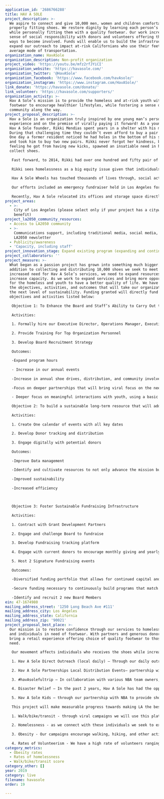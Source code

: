 ```yaml
---
application_id: '2686766288'
title: HAV A SOLE
project_description: >-
  We aspire to connect and give 10,000 men, women and children comfortable and
  properly fitting shoes. We restore dignity by learning each person’s name
  while personally fitting them with a quality footwear. Our work increases the
  sense of social responsibility with donors and volunteers offering them viral
  ways to become involved. Funds will enable us to build the infrastructure and
  expand our outreach to impact at-risk Californians who use their feet as an
  average mode of transportation.
organization_name: HavASole
organization_description: Non-profit organization
project_video: 'https://youtu.be/mfz2rfJYiCI'
organization_website: 'https://havasole.com/'
organization_twitter: '@HavASole'
organization_facebook: 'https://www.facebook.com/havAsole/'
organization_instagram: 'https://www.instagram.com/HavASole/'
link_donate: 'https://havasole.com/donate/'
link_volunteer: 'https://havasole.com/supporters/'
organization_activity: >-
  Hav A Sole’s mission is to provide the homeless and at-risk youth with quality
  footwear to encourage healthier lifestyles, while fostering a sense of
  community along the way.
project_proposal_description: >-
  Hav a Sole is an organization truly inspired by one young man’s personal
  experience and on the premise of virally paying it forward! As a young boy,
  Hav A Sole founder, Rikki Mendias spent years in a shelter with his mother.
  During that challenging time they couldn’t even afford to buy a pair of shoes.
  One day a former resident noticed he had holes in the bottom of his sneakers
  and took him to buy two new pairs. Rikki never forgot her kindness, but the
  feeling he got from having new kicks, spawned an insatiable need in him to
  collect shoes. 
   
   Fast forward, to 2014, Rikki had over one hundred and fifty pair of shoes, when he suddenly realized there were people out there who had none. That’s when he loaded the back of his car and drove the streets until he found someone who could benefit from a newer pair of shoes. With their permission, Rikki took a before and after photo and posted it on social media. Inspired, many of his followers started sending in tennis shoes from all over the country, and that’s how Hav A Sole was born.
   
   Rikki sees homelessness as a big equity issue given that individuals experiencing homelessness are some of the most marginalized and disadvantaged people in our society. Focusing resources and investments on youth and homeless communities that have been left behind will produce the greatest returns. Accordingly we have developed this program to address one of the major inequities in the communities we serve.
   
   Hav A Sole Wheels has touched thousands of lives through, social activism, volunteering and building community. In four years we've given out over 13,000 pairs of shoes in 20 cities while touching thousands of lives.
   
   Our efforts included an emergency fundraiser held in Los Angeles for the Hurricane Harvey victims. This event took place over an entire weekend at Horace Mann Junior High bringing together individuals and grass root organizations from local communities which produced 1,500 pairs of shoes and carloads of supplies fitting a 53-foot semi-truck which transported these supplies to Houston by the Hav A Sole team. 
   
   Recently, Hav A Sole relocated its offices and storage space directly in the Downtown Los Angeles’ Skid Row area where many of these programs take place.
project_areas:
  - >-
    City of Los Angeles (please select only if your project has a citywide
    benefit)
project_la2050_community_resources:
  - Access to LA2050 community
  - >-
    Communications support, including traditional media, social media, and
    LA2050 newsletter
  - Publicity/awareness
  - 'Capacity, including staff'
project_innovation_stage: Expand existing program (expanding and continuing ongoing successful projects)
project_collaborators: ''
project_measure: >-
  What began as a passion project has grown into something much bigger. In
  addition to collecting and distributing 10,000 shoes we seek to meet the
  increased need for Hav A Sole’s services, we need to expand resources and
  increase capacity. As we work to expand services and bring more opportunities
  for the homeless and youth to have a better quality of life. We have outlined
  the objectives, activities, and outcomes that will take our organization to
  the next level of sustainability. Funding granted will directly fund the
  objectives and activities listed below: 
   
   Objective 1: To Enhance the Board and Staff’s Ability to Carry Out the Mission of the organization 
   
   Activities: 
   
   1. Formally hire our Executive Director, Operations Manager, Executive Assistant/Contracted employee for administrative work 
   
   2. Provide Training For Top Organization Personnel 
   
   3. Develop Board Recruitment Strategy 
   
   Outcomes: 
   
   -Expand program hours 
   
   - Increase in our annual events 
   
   -Increase in annual shoe drives, distribution, and community involvement 
   
   -Focus on deeper partnerships that will bring viral focus on the need for community involvement in solving bringing basic needs to the homeless, low income, and at-risk community members 
   
   - Deeper focus on meaningful interactions with youth, using a basic need item (shoes) to connect and show them they are important 
   
   Objective 2: To build a sustainable long-term resource that will address the need for footwear and other basic necessity while fostering a culture of community involvement and volunteerism
   
   Activities:
   
   1. Create One calendar of events with all key dates
   
   2. Develop Donor tracking and distribution
   
   3. Engage digitally with potential donors
   
   Outcomes:
   
   -Improve Data management
   
   -Identify and cultivate resources to not only advance the mission but to address the infrastructure for developing of Hav A Sole as a long-term resource for recycling footwear and making them available to all those who need them
   
   -Improved sustainability
   
   -Increased efficiency 
   
   
   
   Objective 3: Foster Sustainable Fundraising Infrastructure
   
   Activities: 
   
   1. Contract with Grant Development Partners
   
   2. Engage and challenge Board to fundraise 
   
   3. Develop Fundraising tracking platform 
   
   4. Engage with current donors to encourage monthly giving and yearly commitments 
   
   5. Host 2 Signature Fundraising events
   
   Outcomes:
   
   -Diversified funding portfolio that allows for continued capital and growth potential 
   
   -Secure funding necessary to continuously build programs that match the organizations growing mission
   
   -Identify and recruit 2 new Board Members
ein: 47-1674980
mailing_address_street: '1250 Long Beach Ave #111'
mailing_address_city: Los Angeles
mailing_address_state: California
mailing_address_zip: '90021'
project_proposal_best_place: >-
  Our mission is to restore confidence through our services to homeless, youth
  and individuals in need of footwear. With partners and generous donors, we
  bring a retail experience offering choice of quality footwear to those in
  need. 
   
   Our movement affects individuals who receives the shoes while increasing a sense of responsibility for donors and volunteers offering them a way connect. Hav A Sole’s goal for 2019 is to double our efforts so we can increase the amount of shoes given out, our programs and outreach includes:
   
   1. Hav A Sole Direct Outreach (local daily) — Through our daily outreach we ensure anytime we see a need we can fill that need for reliable footwear. On a daily basis our team identify, fit, and donates shoes to those in need —yes, that means if we cross paths with a homeless person in need of shoes, we offer help on the spot! 
   
   2. Hav A Sole Partnerships Local Distribution Events— partnership with various footwear companies we organize donation events to encourage shoe lovers to donate their unwanted shoes. We then organize volunteer days to distribute the footwear. Each outreach day is a chance to foster partnerships, encourage community service, and make a real connection within the community. 
   
   3. #havAsolefultrip — In collaboration with various NBA team owners, players, coaches and fans, we organize 2-3 nationwide outreaches per year to bring attention to the national crisis of homelessness. These successful outreach allow us to collect shoes and other donations, while viral connections are made both on and off-line 
   
   4. Disaster Relief — In the past 2 years, Hav A Sole has had the opportunity and resources to organize and mobilize outreach teams during several heartbreaking natural disasters. With a surplus in shoes and a warehouse to keep them, we aim to be the number one distributor of footwear during natural disasters. 
   
   5. Hav A Sole Kids — through our partnership with NBA to provide shoes and other resources to children participating in NBA children and youth programs we organize and distribute shoe donations to school aged children. 
   
   This project will make measurable progress towards making LA the best place to LIVE using the LA2050 our programs will support the following metrics: 
   
   1. Walk/bike/transit - through viral campaigns we will use this platform to inform and include all donors and receivers in our walking campaigns including an annual Sock Walk.
   
   2. Homelessness - as we connect with these individuals we seek to explore ways to connect them with basic needs resources. 
   
   3. Obesity - Our campaigns encourage walking, hiking, and other activity related group recreation as well as a focus on promoting healthier lifestyles. 
   
   4. Rates of Volunteerism - We have a high rate of volunteers ranging from donors, social media followers, as well as NBA and other high profile supporters as we focus on recruiting all donors to become volunteers.
category_metrics:
  - Obesity rates
  - Rates of homelessness
  - Walk/bike/transit score
category_other: []
year: 2019
category: live
filename: havasole
order: 19

---
```

